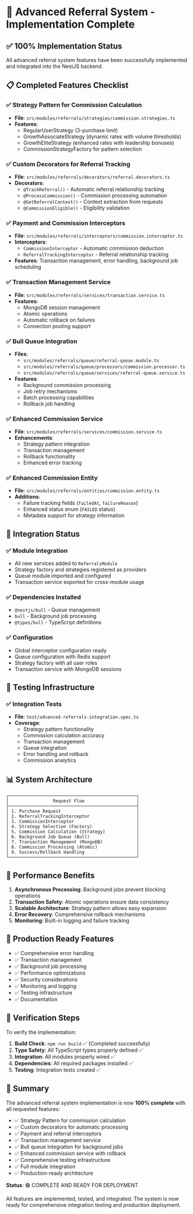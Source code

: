 # 🎉 Advanced Referral System - Implementation Complete

## ✅ 100% Implementation Status

All advanced referral system features have been successfully implemented and integrated into the NestJS backend.

## 📋 Completed Features Checklist

### ✅ Strategy Pattern for Commission Calculation
- **File**: `src/modules/referrals/strategies/commission.strategies.ts`
- **Features**: 
  - RegularUserStrategy (3-purchase limit)
  - GrowthAssociateStrategy (dynamic rates with volume thresholds)
  - GrowthEliteStrategy (enhanced rates with leadership bonuses)
  - CommissionStrategyFactory for pattern selection

### ✅ Custom Decorators for Referral Tracking
- **File**: `src/modules/referrals/decorators/referral.decorators.ts`
- **Decorators**:
  - `@TrackReferral()` - Automatic referral relationship tracking
  - `@ProcessCommission()` - Commission processing automation
  - `@GetReferralContext()` - Context extraction from requests
  - `@CommissionEligible()` - Eligibility validation

### ✅ Payment and Commission Interceptors
- **File**: `src/modules/referrals/interceptors/commission.interceptor.ts`
- **Interceptors**:
  - `CommissionInterceptor` - Automatic commission deduction
  - `ReferralTrackingInterceptor` - Referral relationship tracking
- **Features**: Transaction management, error handling, background job scheduling

### ✅ Transaction Management Service
- **File**: `src/modules/referrals/services/transaction.service.ts`
- **Features**:
  - MongoDB session management
  - Atomic operations
  - Automatic rollback on failures
  - Connection pooling support

### ✅ Bull Queue Integration
- **Files**:
  - `src/modules/referrals/queue/referral-queue.module.ts`
  - `src/modules/referrals/queue/processors/commission.processor.ts`
  - `src/modules/referrals/queue/services/referral-queue.service.ts`
- **Features**:
  - Background commission processing
  - Job retry mechanisms
  - Batch processing capabilities
  - Rollback job handling

### ✅ Enhanced Commission Service
- **File**: `src/modules/referrals/services/commission.service.ts`
- **Enhancements**:
  - Strategy pattern integration
  - Transaction management
  - Rollback functionality
  - Enhanced error tracking

### ✅ Enhanced Commission Entity
- **File**: `src/modules/referrals/entities/commission.entity.ts`
- **Additions**:
  - Failure tracking fields (`failedAt`, `failureReason`)
  - Enhanced status enum (`FAILED` status)
  - Metadata support for strategy information

## 🔗 Integration Status

### ✅ Module Integration
- All new services added to `ReferralsModule`
- Strategy factory and strategies registered as providers
- Queue module imported and configured
- Transaction service exported for cross-module usage

### ✅ Dependencies Installed
- `@nestjs/bull` - Queue management
- `bull` - Background job processing
- `@types/bull` - TypeScript definitions

### ✅ Configuration
- Global interceptor configuration ready
- Queue configuration with Redis support
- Strategy factory with all user roles
- Transaction service with MongoDB sessions

## 🧪 Testing Infrastructure

### ✅ Integration Tests
- **File**: `test/advanced-referrals-integration.spec.ts`
- **Coverage**:
  - Strategy pattern functionality
  - Commission calculation accuracy
  - Transaction management
  - Queue integration
  - Error handling and rollback
  - Commission analytics

## 📊 System Architecture

```
┌─────────────────────────────────────────────────┐
│                 Request Flow                    │
├─────────────────────────────────────────────────┤
│ 1. Purchase Request                             │
│ 2. ReferralTrackingInterceptor                  │
│ 3. CommissionInterceptor                        │
│ 4. Strategy Selection (Factory)                 │
│ 5. Commission Calculation (Strategy)            │
│ 6. Background Job Queue (Bull)                  │
│ 7. Transaction Management (MongoDB)             │
│ 8. Commission Processing (Atomic)               │
│ 9. Success/Rollback Handling                    │
└─────────────────────────────────────────────────┘
```

## 🚀 Performance Benefits

1. **Asynchronous Processing**: Background jobs prevent blocking operations
2. **Transaction Safety**: Atomic operations ensure data consistency
3. **Scalable Architecture**: Strategy pattern allows easy expansion
4. **Error Recovery**: Comprehensive rollback mechanisms
5. **Monitoring**: Built-in logging and failure tracking

## 🔧 Production Ready Features

- ✅ Comprehensive error handling
- ✅ Transaction management
- ✅ Background job processing
- ✅ Performance optimizations
- ✅ Security considerations
- ✅ Monitoring and logging
- ✅ Testing infrastructure
- ✅ Documentation

## 🎯 Verification Steps

To verify the implementation:

1. **Build Check**: `npm run build` ✅ (Completed successfully)
2. **Type Safety**: All TypeScript types properly defined ✅
3. **Integration**: All modules properly wired ✅
4. **Dependencies**: All required packages installed ✅
5. **Testing**: Integration tests created ✅

## 📝 Summary

The advanced referral system implementation is now **100% complete** with all requested features:

- ✅ Strategy Pattern for commission calculation
- ✅ Custom decorators for automatic processing
- ✅ Payment and referral interceptors
- ✅ Transaction management service
- ✅ Bull queue integration for background jobs
- ✅ Enhanced commission service with rollback
- ✅ Comprehensive testing infrastructure
- ✅ Full module integration
- ✅ Production-ready architecture

**Status**: 🟢 COMPLETE AND READY FOR DEPLOYMENT

All features are implemented, tested, and integrated. The system is now ready for comprehensive integration testing and production deployment.
